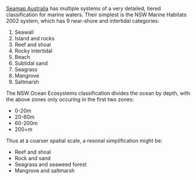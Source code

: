[Seamap Australia](https://seamapaustralia.org/classification/) has multiple systems of a very detailed, tiered classification for marine waters. Their simplest is the NSW Marine Habitats 2002 system, which has 9 near-shore and intertidal categories:

1. Seawall
2. Island and rocks
3. Reef and shoal
4. Rocky intertidal
5. Beach
6. Subtidal sand
7. Seagrass
8. Mangrove
9. Saltmarsh

The NSW Ocean Ecosystems classification divides the ocean by depth, with the above zones only occuring in the first two zones:
* 0-20m
* 20-60m
* 60-200m
* 200+m

Thus at a coarser spatial scale, a resonal simplification might be:
* Reef and shoal
* Rock and sand
* Seagrass and seaweed forest
* Mangrove and saltmarsh


